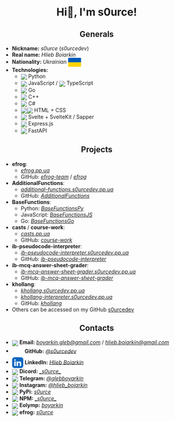 # <center>Hi👋, I'm s0urce!</center>

## <center>Generals</center>

* **Nickname:** *s0urce* (*s0urcedev*)
* **Real name:** *Hlieb Boiarkin*
* **Nationality:** *Ukrainian* <img src="./icons/ukraine.svg" width=35px align=center>
* **Technologies:**
  * <img src="./icons/python.svg" width=35px align=center> Python
  * <img src="./icons/javascript.svg" width=35px align=center> JavaScript / <img src="./icons/typescript.svg" width=35px align=center> TypeScript
  * <img src="./icons/go.svg" width=35px align=center> Go
  * <img src="./icons/cpp.svg" width=35px align=center> C++
  * <img src="./icons/csharp.svg" width=35px align=center> C#
  * <img src="./icons/html.svg" width=35px align=center><img src="./icons/css.svg" width=35px align=center> HTML + CSS
  * <img src="./icons/svelte.svg" width=35px align=center> Svelte + SvelteKit / Sapper
  * <img src="./icons/express.png" width=30px align=center> Express.js
  * <img src="./icons/fastapi.svg" width=28px align=center> FastAPI

## <center>Projects</center>

* **efrog**:
  * *[efrog.pp.ua](https://efrog.pp.ua)*
  * GitHub: *[efrog-team](https://github.com/efrog-team)* / *[efrog](https://github.com/efrog-team/efrog)*
* **AdditionalFunctions**:
  * *[additional-functions.s0urcedev.pp.ua](https://additional-functions.s0urcedev.pp.ua)*
  * GitHub: *[AdditionalFunctions](https://github.com/s0urcedev/AdditionalFunctions)*
* **BaseFunctions**:
  * Python: *[BaseFunctionsPy](https://github.com/s0urcedev/BaseFunctionsPy)*
  * JavaScript: *[BaseFunctionsJS](https://github.com/s0urcedev/BaseFunctionsJS)*
  * Go: *[BaseFunctionsGo](https://github.com/s0urcedev/BaseFunctionsGo)*
* **casts** / **course-work**:
  * *[casts.pp.ua](https://casts.pp.ua)*
  * GitHub: *[course-work](https://github.com/s0urcedev/course-work)*
* **ib-pseudocode-interpreter**:
  * *[ib-pseudocode-interpreter.s0urcedev.pp.ua](https://ib-pseudocode-interpreter.s0urcedev.pp.ua)*
  * GitHub: *[ib-pseudocode-interpreter](https://github.com/s0urcedev/ib-pseudocode-interpreter)*
* **ib-mcq-answer-sheet-grader**:
  * *[ib-mcq-answer-sheet-grader.s0urcedev.pp.ua](https://ib-mcq-answer-sheet-grader.s0urcedev.pp.ua)*
  * GitHub: *[ib-mcq-answer-sheet-grader](https://github.com/s0urcedev/ib-mcq-answer-sheet-grader)*
* **khollang**:
  * *[khollang.s0urcedev.pp.ua](https://khollang.s0urcedev.pp.ua)*
  * *[khollang-interpreter.s0urcedev.pp.ua](https://khollang-interpreter.s0urcedev.pp.ua)*
  * GitHub: *[khollang](https://github.com/s0urcedev/khollang)*
* Others can be accessed on my GitHub [s0urcedev](https://github.com/s0urcedev)

## <center>Contacts</center>

* <img src="./icons/gmail.svg" width=30px align=center> **Email:** *<boyarkin.gleb@gmail.com>* / *<hlieb.boiarkin@gmail.com>*
* <img src="./icons/github.svg" width=30px align=center> **GitHub:** *[@s0urcedev](https://github.com/s0urcedev)*
* <img src="./icons/linkedin.svg" width=30px align=center> **LinkedIn:** *[Hlieb Boiarkin](https://www.linkedin.com/in/hlieb-boiarkin/)*
* <img src="./icons/discord.svg" width=30px align=center> **Dicord:** *[\_s0urce\_](https://discord.com/users/427731255140810754)*
* <img src="./icons/telegram.svg" width=30px align=center> **Telegram:** *[@glebboyarkin](https://t.me/glebboyarkin)*
* <img src="./icons/instagram.svg" width=30px align=center> **Instagram:** *[@hlieb_boiarkin](https://www.instagram.com/hlieb_boiarkin/)*
* <img src="./icons/pypi.svg" width=30px align=center> **PyPi:** *[s0urce](https://pypi.org/user/s0urce/)*
* <img src="./icons/npm.svg" width=30px align=center> **NPM:** *[\_s0urce\_](https://www.npmjs.com/~_s0urce_)*
* <img src="./icons/eolymp.png" width=30px align=center> **Eolymp:** *[boyarkin](https://www.eolymp.com/users/boyarkin)*
* <img src="./icons/efrog.png" width=30px align=center> **efrog:** *[s0urce](https://efrog.pp.ua/en/users/s0urce)*

